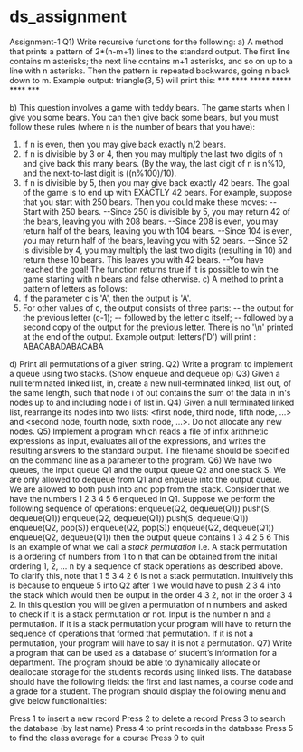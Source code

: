 # ds_assignment
Assignment-1
Q1)   Write recursive functions for the following:
a)	A method that prints a pattern of 2*(n-m+1) lines to the standard output. The first line contains m asterisks; the next line contains m+1 asterisks, and so on up to a line with n asterisks. Then the pattern is repeated backwards, going n back down to m.
	Example output:
     	triangle(3, 5) will print this:
     	***
     	****
     	*****
     	*****
     	****
     	***

b)	This question involves a game with teddy bears. The game starts when I give you some bears. You can then give back some bears, but you must follow these rules (where n is the number of bears that you have): 
1.	If n is even, then you may give back exactly n/2 bears. 
2.	If n is divisible by 3 or 4, then you may multiply the last two digits of n and give back this many bears. (By the way, the last digit of n is n%10, and the next-to-last digit is ((n%100)/10). 
3.	If n is divisible by 5, then you may give back exactly 42 bears. 
The goal of the game is to end up with EXACTLY 42 bears. For example, suppose that you start with 250 bears. Then you could make these moves: 
--Start with 250 bears. 
--Since 250 is divisible by 5, you may return 42 of the bears, leaving you with 208 bears. 
--Since 208 is even, you may return half of the bears, leaving you with 104 bears. 
--Since 104 is even, you may return half of the bears, leaving you with 52 bears. 
--Since 52 is divisible by 4, you may multiply the last two digits (resulting in 10) and return these 10 bears. This leaves you with 42 bears. 
--You have reached the goal! 
The function returns true if it is possible to win the game starting with n bears and false otherwise.
c)	A method to print a pattern of letters as follows:
1. If the parameter c is 'A', then the output is 'A'.
2. For other values of c, the output consists of three parts:
     -- the output for the previous letter (c-1);
     -- followed by the letter c itself;
     -- followed by a second copy of the output for the previous letter.
There is no '\n' printed at the end of the output.
 Example output:
 letters('D') will print : ABACABADABACABA

d)	Print all permutations of a given string.
Q2)  Write a program to implement a queue using two stacks. (Show enqueue and dequeue op)
Q3)   Given a null terminated linked list, in, create a new null-terminated linked, list out, of the same length, such that node i of out contains the sum of the data in in's nodes up to and including node i of list in.
Q4)   Given a null terminated linked list, rearrange its nodes into two lists: <first node, third node, fifth node, ...> and <second node, fourth node, sixth node, ...>. Do not allocate any new nodes.
Q5)   Implement a program which reads a file of infix arithmetic expressions as input, evaluates all of the expressions, and writes the resulting answers to the standard output. The filename should be specified on the command line as a parameter to the program. 
Q6)    We have two queues, the input queue Q1 and the output queue Q2 and one stack S. We are only allowed to dequeue from Q1 and enqueue into the output queue. We are allowed to both push into and pop from the stack. 
Consider that we have the numbers 1 2 3 4 5 6 enqueued in Q1. Suppose we perform the following sequence of operations:
enqueue(Q2, dequeue(Q1))
push(S, dequeue(Q1))
enqueue(Q2, dequeue(Q1))
push(S, dequeue(Q1))
enqueue(Q2, pop(S))
enqueue(Q2, pop(S))
enqueue(Q2, dequeue(Q1))
enqueue(Q2, dequeue(Q1)) 
then the output queue contains 1 3 4 2 5 6
This is an example of what we call a *stack permutation* i.e. A stack permutation is a ordering of numbers from 1 to n that can be obtained from the initial ordering 1, 2, ... n by a sequence of stack operations as described above.
To clarify this, note that 1 5 3 4 2 6 is not a stack permutation. Intuitively this is because to enqueue 5 into Q2 after 1 we would have to push 2 3 4 into the stack which would then be output in the order 4 3 2, not in the order 3 4 2.
In this question you will be given a permutation of n numbers and asked to check if it is a stack permutation or not. Input is the number n and a permutation. If it is a stack permutation your program will have to return the sequence of operations that formed that permutation. If it is not a permutation, your program will have to say it is not a permutation.
Q7)   Write a program that can be used as a database of student’s information for a department.
The program should be able to dynamically allocate or deallocate storage for the student’s records using linked lists.
The database should have the following fields: the first and last names, a course code and a grade for a student.
The program should display the following menu and give below functionalities:

Press 1 to insert a new record
Press 2 to delete a record
Press 3 to search the database (by last name)
Press 4 to print records in the database
Press 5 to find the class average for a course
Press 9 to quit
